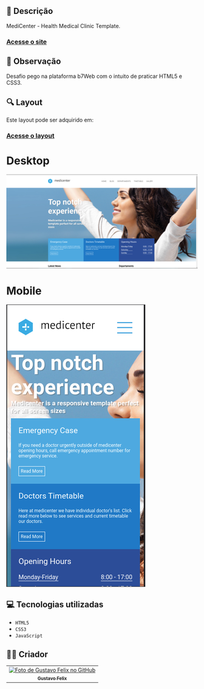 ## 📄 Descrição

MediCenter - Health Medical Clinic Template.

### <a href="">Acesse o site</a>

## 📑 Observação

Desafio pego na plataforma b7Web com o intuito de praticar HTML5 e CSS3.

## 🔍 Layout

Este layout pode ser adquirido em:

### <a href="https://themeforest.net/item/medicenter-responsive-medical-health-template/4000598?_ga=2.59532653.172683426.1612640166-888319627.1612640071">Acesse o layout</a>

# Desktop

<img src="./assets/img/desktop.png"
     alt="Desktop layout"/>

# Mobile

<img src="./assets/img/mobile.png"
     alt="Mobile layout"/>

## 💻 Tecnologias utilizadas

- `HTML5`
- `CSS3`
- `JavaScript`

## 🧑‍💻 Criador

<table>
  <tr>
    <td align="center">
      <a href="https://github.com/guusfelix2015">
        <img src="https://avatars.githubusercontent.com/u/54154635?v=4" width="100px;" alt="Foto de Gustavo Felix no GitHub"/><br>
        <sub>
          <b>Gustavo Felix</b>
        </sub>
      </a>
    </td>
  </tr>
</table>
